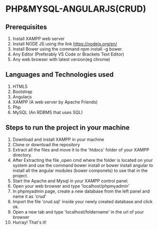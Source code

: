# PHP&MYSQL-ANGULARJS(CRUD)

## Prerequisites
1. Install XAMPP web server
2. Install NODE JS using the link https://nodejs.org/en/ 
3. Install Bower using the command npm install -g bower.
4. Any Editor (Preferably VS Code or Brackets Text Editor)
5. Any web browser with latest version(eg chrome)

## Languages and Technologies used
1. HTML5
2. Bootstrap
3. Angularjs
4. XAMPP (A web server by Apache Friends)
5. Php
6. MySQL (An RDBMS that uses SQL)


## Steps to run the project in your machine
1. Download and install XAMPP in your machine
2. Clone or download the repository
3. Extract all the files and move it to the 'htdocs' folder of your XAMPP directory.
4. After Extracting the file ,open cmd where the folder is located on your system and use the command bower install or bower install angular to install all the angular modules (bower componets) to use that in the project.
5. Start the Apache and Mysql in your XAMPP control panel.
6. Open your web browser and type 'localhost/phpmyadmin'
7. In phpmyadmin page, create a new database from the left panel and name it as 'crud'
8. Import the file 'crud.sql' inside your newly created database and click ok.
9. Open a new tab and type 'localhost/foldername' in the url of your browser
10. Hurray! That's it!
